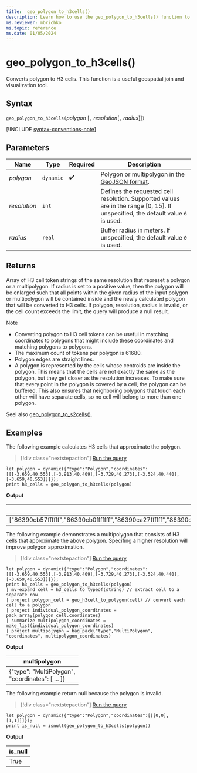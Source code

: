 ```yaml
---
title:  geo_polygon_to_h3cells()
description: Learn how to use the geo_polygon_to_h3cells() function to calculate H3 cells for a polygon
ms.reviewer: mbrichko
ms.topic: reference
ms.date: 01/05/2024
---
```

# geo_polygon_to_h3cells()

Converts polygon to H3 cells. This function is a useful geospatial join and visualization tool.

## Syntax

`geo_polygon_to_h3cells(`*polygon* [`,` *resolution*[`,` *radius*]]`)`

[!INCLUDE [syntax-conventions-note](../includes/syntax-conventions-note.md)]

## Parameters

|Name|Type|Required|Description|
|--|--|--|--|
| *polygon* | `dynamic` |  :heavy_check_mark: | Polygon or multipolygon in the [GeoJSON format](https://tools.ietf.org/html/rfc7946).|
| *resolution* | `int` | | Defines the requested cell resolution. Supported values are in the range [0, 15]. If unspecified, the default value `6` is used.|
| *radius* | `real` | | Buffer radius in meters. If unspecified, the default value `0` is used.|

## Returns

Array of H3 cell token strings of the same resolution that represet a polygon or a multipolygon. If radius is set to a positive value, then the polygon will be enlarged such that all points within the given radius of the input polygon or multipolygon will be contained inside and the newly calculated polygon that will be converted to H3 cells. If polygon, resolution, radius is invalid, or the cell count exceeds the limit, the query will produce a null result.

> [!NOTE]
>
> * Converting polygon to H3 cell tokens can be useful in matching coordinates to polygons that might include these coordinates and matching polygons to polygons.
> * The maximum count of tokens per polygon is 61680.
> * Polygon edges are straight lines.
> * A polygon is represented by the cells whose centroids are inside the polygon. This means that the cells are not exactly the same as the polygon, but they get closer as the resolution increases. To make sure that every point in the polygon is covered by a cell, the polygon can be buffered. This also ensures that neighboring polygons that touch each other will have separate cells, so no cell will belong to more than one polygon.

Seel also [geo_polygon_to_s2cells()](geo-polygon-to-s2cells-function.md).

## Examples

The following example calculates H3 cells that approximate the polygon.

> [!div class="nextstepaction"]
> <a href="https://dataexplorer.azure.com/clusters/help/databases/Samples?query=H4sIAAAAAAAAA03O0QqDIBTG8fs9hZyrAhcudWFj77B7CQmTCkyjvJGxd99KL3b5Pz8OfNYEtHobR%2B%2FQEw3R9cusizeEuBpo4ZUIMGjvt2F2fTA7tFLKK63uXGBGKs5ph48WN3o0IyJ1U59eN9l5zU5nJPXff9d9ysdl3WYX0ESVNtbuvz2j8SqvU8GriZ5Q5FP5BX4H5by9AAAA" target="_blank">Run the query</a>
```kusto
let polygon = dynamic({"type":"Polygon","coordinates":[[[-3.659,40.553],[-3.913,40.409],[-3.729,40.273],[-3.524,40.440],[-3.659,40.553]]]});
print h3_cells = geo_polygon_to_h3cells(polygon)
```

**Output**

|h3_cells|
|---|
|["86390cb57ffffff","86390cb0fffffff","86390ca27ffffff","86390cb87ffffff","86390cb07ffffff","86390ca2fffffff","86390ca37ffffff","86390cb17ffffff","86390cb1fffffff","86390cb8fffffff","86390cba7ffffff","86390ca07ffffff","86390cbafffffff"]|

The following example demonstrates a multipolygon that consists of H3 cells that approximate the above polygon. Specifing a higher resolution will improve polygon approximation.

> [!div class="nextstepaction"]
> <a href="https://dataexplorer.azure.com/clusters/help/databases/Samples?query=H4sIAAAAAAAAA32Sy2rDMBBF9%2FmKQSsZnEdjuyEp%2FYRC9yGIqaw4amTJyEoa9%2FHvlWxjVGi7vLozZ%2B6IUcJBY1RXGQ2PUHYaa8npB3FdI8iOPA8WSQk3xpZSoxMt2e33%2B3m2uC%2B2ab5aFEV2SIPe3mVB56vtoDfr3l9vRr9Y572frwYd9R8OX8nDrLFSOzhljAulWp%2BnEoaN6Zgz7JT1Bh2fktkn1Ne5uDWoSwiWb5m6nYGwhDnS1nlulcByCeLmLHI3FPsKhFY0aP1WYM2b5zXWvAo%2B%2FQkbqSHIMD3kGE0adI%2FlRl%2BFdSCQnyL2WBdhpS7lVZYXVNNe0cf6QQ3yM0NrsaNxhEVUFdZuL3WNVr4LqC%2FKyd9ZNZ4FU7J19P%2BxSRQwxnnEC1YsRKLDQaTkKfjTVcCPs0j%2FDJN8A0ZsriFnAgAA" target="_blank">Run the query</a>
```kusto
let polygon = dynamic({"type":"Polygon","coordinates":[[[-3.659,40.553],[-3.913,40.409],[-3.729,40.273],[-3.524,40.440],[-3.659,40.553]]]});
print h3_cells = geo_polygon_to_h3cells(polygon)
| mv-expand cell = h3_cells to typeof(string) // extract cell to a separate row
| project polygon_cell = geo_h3cell_to_polygon(cell) // convert each cell to a polygon
| project individual_polygon_coordinates = pack_array(polygon_cell.coordinates)
| summarize multipolygon_coordinates = make_list(individual_polygon_coordinates)
| project multipolygon = bag_pack("type","MultiPolygon", "coordinates", multipolygon_coordinates)
```

**Output**

|multipolygon|
|---|
|{"type": "MultiPolygon",<br>  "coordinates": [ ... ]}|

The following example return null because the polygon is invalid.

> [!div class="nextstepaction"]
> <a href="https://dataexplorer.azure.com/clusters/help/databases/Samples?query=H4sIAAAAAAAAAy2MMQrDMAwA977CaLLBQ0K3lP6huzEmOCIVqJaJ1cGU%2Fr0JzXbcwTGqqcJ9lWLuZullflG2H9BeESZ4%2FBN4yCLbQmVWbDCFEAY%2FRB9GP8YYv%2B52qRsVNdRSeTPvK2oH2BUlnf%2Bkkp7XjMzNnsq5HxKUVsiAAAAA" target="_blank">Run the query</a>
```kusto
let polygon = dynamic({"type":"Polygon","coordinates":[[[0,0],[1,1]]]});
print is_null = isnull(geo_polygon_to_h3cells(polygon))
```

**Output**

|is_null|
|---|
|True|
